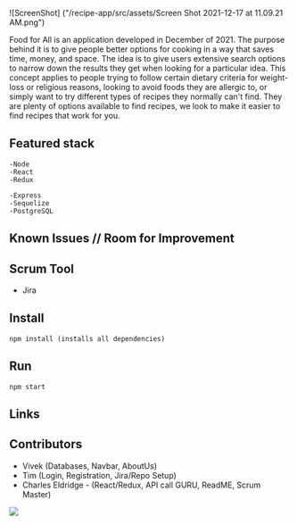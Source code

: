![ScreenShot] ("/recipe-app/src/assets/Screen Shot 2021-12-17 at 11.09.21 AM.png")

Food for All is an application developed in December of 2021.  The purpose behind it is to give people better options for cooking in a way that saves time, money, and space.  The idea is to give users extensive search options to narrow down the results they get when looking for a particular idea.  This concept applies to people trying to follow certain dietary criteria for weight-loss or religious reasons, looking to avoid foods they are allergic to, or simply want to try different types of recipes they normally can't find.  They are plenty of options available to find recipes, we look to make it easier to find recipes that work for you.

## Featured stack

    -Node
    -React
    -Redux
    
    -Express
    -Sequelize
    -PostgreSQL

## Known Issues // Room for Improvement

  

## Scrum Tool

- Jira

## Install

    npm install (installs all dependencies)

## Run

    npm start

## Links


## Contributors

- Vivek  (Databases, Navbar, AboutUs)
- Tim  (Login, Registration, Jira/Repo Setup)
- Charles Eldridge - (React/Redux, API call GURU, ReadME, Scrum Master)

<a href="https://github.com/Eldridge0831/Food4All-Front/graphs/contributors">
  <img src="https://contrib.rocks/image?repo=Eldridge0831/Food4All-Front" />
</a>
